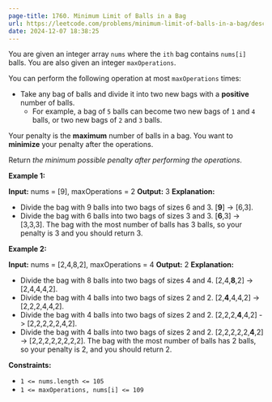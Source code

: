 ```yaml
---
page-title: 1760. Minimum Limit of Balls in a Bag
url: https://leetcode.com/problems/minimum-limit-of-balls-in-a-bag/description/?envType=daily-question&envId=2024-12-07
date: 2024-12-07 18:38:25
---
```

You are given an integer array `nums` where the `ith` bag contains `nums[i]` balls. You are also given an integer `maxOperations`.

You can perform the following operation at most `maxOperations` times:

-   Take any bag of balls and divide it into two new bags with a **positive** number of balls.
    -   For example, a bag of `5` balls can become two new bags of `1` and `4` balls, or two new bags of `2` and `3` balls.

Your penalty is the **maximum** number of balls in a bag. You want to **minimize** your penalty after the operations.

Return *the minimum possible penalty after performing the operations*.

**Example 1:**

**Input:** nums = \[9\], maxOperations = 2
**Output:** 3
**Explanation:** 
- Divide the bag with 9 balls into two bags of sizes 6 and 3. \[**9**\] -> \[6,3\].
- Divide the bag with 6 balls into two bags of sizes 3 and 3. \[**6**,3\] -> \[3,3,3\].
The bag with the most number of balls has 3 balls, so your penalty is 3 and you should return 3.

**Example 2:**

**Input:** nums = \[2,4,8,2\], maxOperations = 4
**Output:** 2
**Explanation:**
- Divide the bag with 8 balls into two bags of sizes 4 and 4. \[2,4,**8**,2\] -> \[2,4,4,4,2\].
- Divide the bag with 4 balls into two bags of sizes 2 and 2. \[2,**4**,4,4,2\] -> \[2,2,2,4,4,2\].
- Divide the bag with 4 balls into two bags of sizes 2 and 2. \[2,2,2,**4**,4,2\] -> \[2,2,2,2,2,4,2\].
- Divide the bag with 4 balls into two bags of sizes 2 and 2. \[2,2,2,2,2,**4**,2\] -> \[2,2,2,2,2,2,2,2\].
The bag with the most number of balls has 2 balls, so your penalty is 2, and you should return 2.

**Constraints:**

-   `1 <= nums.length <= 105`
-   `1 <= maxOperations, nums[i] <= 109`